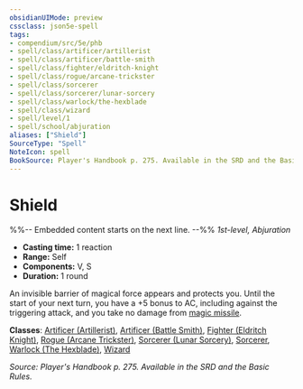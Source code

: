 ```yaml
---
obsidianUIMode: preview
cssclass: json5e-spell
tags:
- compendium/src/5e/phb
- spell/class/artificer/artillerist
- spell/class/artificer/battle-smith
- spell/class/fighter/eldritch-knight
- spell/class/rogue/arcane-trickster
- spell/class/sorcerer
- spell/class/sorcerer/lunar-sorcery
- spell/class/warlock/the-hexblade
- spell/class/wizard
- spell/level/1
- spell/school/abjuration
aliases: ["Shield"]
SourceType: "Spell"
NoteIcon: spell
BookSource: Player's Handbook p. 275. Available in the SRD and the Basic Rules.
---
```

# Shield
%%-- Embedded content starts on the next line. --%%
*1st-level, Abjuration*  

- **Casting time:** 1 reaction
- **Range:** Self
- **Components:** V, S
- **Duration:** 1 round

An invisible barrier of magical force appears and protects you. Until the start of your next turn, you have a +5 bonus to AC, including against the triggering attack, and you take no damage from [magic missile](/2-Mechanics/CLI/spells/magic-missile.md).

**Classes**: [Artificer (Artillerist)](/2-Mechanics/CLI/classes/artificer-artillerist-tce.md), [Artificer (Battle Smith)](/2-Mechanics/CLI/classes/artificer-battle-smith-tce.md), [Fighter (Eldritch Knight)](/2-Mechanics/CLI/classes/fighter-eldritch-knight.md), [Rogue (Arcane Trickster)](/2-Mechanics/CLI/classes/rogue-arcane-trickster.md), [Sorcerer (Lunar Sorcery)](/2-Mechanics/CLI/classes/sorcerer-lunar-sorcery-dsotdq.md), [Sorcerer](/2-Mechanics/CLI/classes/sorcerer.md), [Warlock (The Hexblade)](/2-Mechanics/CLI/classes/warlock-the-hexblade-xge.md), [Wizard](/2-Mechanics/CLI/classes/wizard.md)

*Source: Player's Handbook p. 275. Available in the SRD and the Basic Rules.*